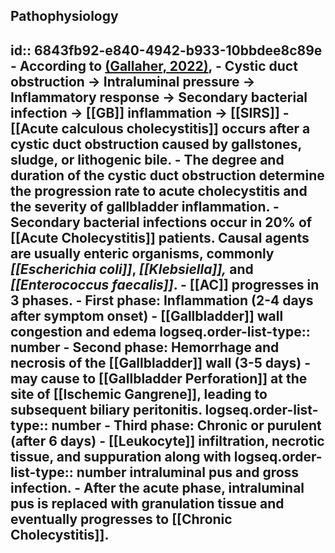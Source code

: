 ## Pathophysiology
id:: 6843fb92-e840-4942-b933-10bbdee8c89e
	- According to [(Gallaher, 2022)]([[References/gallaherAcuteCholecystitisReview2022]]),
	- Cystic duct obstruction -> Intraluminal pressure -> Inflammatory response -> Secondary bacterial infection -> [[GB]] inflammation -> [[SIRS]]
		- [[Acute calculous cholecystitis]] occurs after a **cystic duct obstruction** caused by **gallstones**, sludge, or lithogenic bile.
		- The **degree and duration** of the cystic duct obstruction determine the **progression rate to acute cholecystitis** and the **severity** of gallbladder inflammation.
		- Secondary bacterial infections occur in 20% of [[Acute Cholecystitis]] patients. Causal agents are usually enteric organisms, commonly *[[Escherichia coli]]*, *[[Klebsiella]],* and *[[Enterococcus faecalis]]*.
	- [[AC]] progresses in 3 phases.
		- **First phase: Inflammation** (2-4 days after symptom onset) - [[Gallbladder]] wall congestion and edema
		  logseq.order-list-type:: number
		- **Second phase: Hemorrhage and necrosis of the [[Gallbladder]] wall** (3-5 days) - may cause to [[Gallbladder Perforation]] at the site of [[Ischemic Gangrene]], leading to subsequent biliary peritonitis.
		  logseq.order-list-type:: number
		- **Third phase: Chronic or purulent** (after 6 days) - [[Leukocyte]] infiltration, necrotic tissue, and suppuration along with 
		  logseq.order-list-type:: number
		  intraluminal pus and gross infection.
	- After the acute phase, intraluminal pus is replaced with granulation tissue and eventually progresses to [[Chronic Cholecystitis]].
-